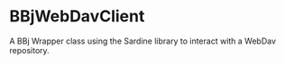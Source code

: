 # BBjWebDavClient
A BBj Wrapper class using the Sardine library to interact with a WebDav repository.
